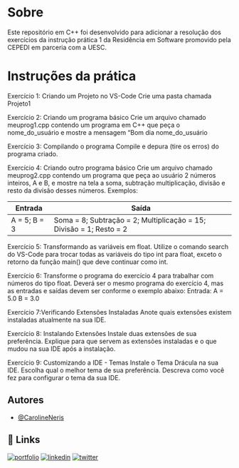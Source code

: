 
# Sobre

Este repositório em C++ foi desenvolvido para adicionar a resolução dos exercícios da instrução prática 1 da Residência em Software promovido pela CEPEDI em parceria com a UESC.

# Instruções da prática

Exercício 1: Criando um Projeto no VS-Code Crie uma pasta chamada Projeto1

Exercício 2: Criando um programa básico Crie um arquivo chamado meuprog1.cpp contendo um programa em C++ que peça o nome_do_usuário e mostre a mensagem “Bom dia nome_do_usuário

Exercício 3: Compilando o programa Compile e depura (tire os erros) do programa criado.

Exercício 4: Criando outro programa básico Crie um arquivo chamado meuprog2.cpp contendo um programa que peça ao usuário 2 números inteiros, A e B, e mostre na tela a soma, subtração multiplicação, divisão e resto da divisão desses números. Exemplos:

|       Entrada               |        Saída                                                |
| ----------------- | ---------------------------------------------------------------- |
| A = 5; B = 3      | Soma = 8; Subtração = 2; Multiplicação = 15; Divisão = 1; Resto = 2|

Exercício 5: Transformando as variáveis em float. Utilize o comando search do VS-Code para trocar todas as variáveis do tipo int para float, exceto o retorno da função main() que deve continuar como int.

Exercício 6: Transforme o programa do exercício 4 para trabalhar com números do tipo float. Deverá ser o mesmo programa do exercício 4, mas as entradas e saídas devem ser conforme o exemplo abaixo: Entrada: A = 5.0 B = 3.0

Exercício 7:Verificando Extensões Instaladas Anote quais extensões existem instaladas atualmente na sua IDE.

Exercício 8: Instalando Extensões Instale duas extensões de sua preferência. Explique para que servem as extensões instaladas e o que mudou na sua IDE após a instalação.

Exercício 9: Customizando a IDE - Temas Instale o Tema Drácula na sua IDE. Escolha qual o melhor tema de sua preferência. Descreva como você fez para configurar o tema da sua IDE.



## Autores

- [@CarolineNeris](https://github.com/CarolineNeris)


## 🔗 Links
[![portfolio](https://img.shields.io/badge/my_portfolio-000?style=for-the-badge&logo=ko-fi&logoColor=white)](https://katherineoelsner.com/)
[![linkedin](https://img.shields.io/badge/linkedin-0A66C2?style=for-the-badge&logo=linkedin&logoColor=white)](https://www.linkedin.com/)
[![twitter](https://img.shields.io/badge/twitter-1DA1F2?style=for-the-badge&logo=twitter&logoColor=white)](https://twitter.com/)

